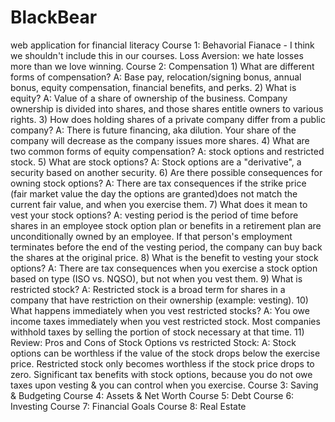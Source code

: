 # BlackBear
web application for financial literacy
Course 1: Behavorial Fianace - I think we shouldn't include this in our courses. 
  Loss Aversion: we hate losses more than we love winning. 
Course 2: Compensation
    1) What are different forms of compensation?
        A: Base pay, relocation/signing bonus, annual bonus, equity compensation, financial benefits, and perks.
    2) What is equity?
        A: Value of a share of ownership of the business. Company ownership is divided into shares, and those shares entitle owners to                various rights. 
    3) How does holding shares of a private company differ from a public company?
        A: There is future financing, aka dilution. Your share of the company will decrease as the company issues more shares. 
    4) What are two common forms of equity compensation?
        A: stock options and restricted stock.
    5) What are stock options?
        A: Stock options are a "derivative", a security based on another security. 
    6) Are there possible consequences for owning stock options?
        A: There are tax consequences if the strike price (fair market value the day the options are granted)does not match the current             fair value, and when you exercise them.
    7) What does it mean to vest your stock options?
        A:  vesting period is the period of time before shares in an employee stock option plan or benefits in a retirement plan are                    unconditionally owned by an employee. If that person's employment terminates before the end of the vesting period, the                    company can buy back the shares at the original price.
    8) What is the benefit to vesting your stock options?
        A: There are tax consequences when you exercise a stock option based on type (ISO vs. NQSO), but not when you vest them. 
    9) What is restricted stock?
        A: Restricted stock is a broad term for shares in a company that have restriction on their ownership (example: vesting). 
    10) What happens immediately when you vest restricted stocks?
        A: You owe income taxes immediately when you vest restricted stock. Most companies withhold taxes by selling the portion of               stock necessary at that time. 
    11) Review: Pros and Cons of Stock Options vs restricted Stock:
        A: Stock options can be worthless if the value of the stock drops below the exercise price. Restricted stock only becomes
          worthless if the stock price drops to zero. Significant tax benefits with stock options, because you do not owe taxes upon                vesting & you can control when you exercise. 
Course 3: Saving & Budgeting
Course 4: Assets & Net Worth
Course 5: Debt
Course 6: Investing
Course 7: Financial Goals
Course 8: Real Estate


